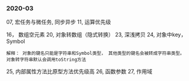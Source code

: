 

### 2020-03

07, 宏任务与微任务, 同步异步
11, 运算优先级

16， 数组空元素
20, 对象转数组（隐式转换）
23, 深浅拷贝
24, 对象中key， Symbol

    解释： 对象的键名只能是字符串和Symbol类型， 其他类型的键名会被转成字符串类型。
    对象转字符串默认会调用toString方法

25, 内部属性方法比原型方法优先级高
26, 函数参数
27, 作用域




